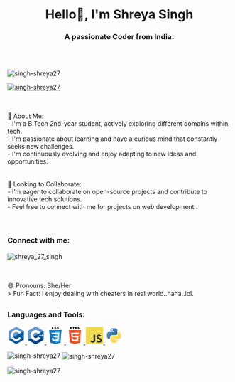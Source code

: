 <h1 align="center">Hello👋, I'm Shreya Singh</h1>
<h3 align="center">A passionate Coder from India.</h3>
<br>
<br>
<p align="left"> <img src="https://komarev.com/ghpvc/?username=singh-shreya27&label=Profile%20views&color=0e75b6&style=flat" alt="singh-shreya27" /> </p>

<p align="left"> <a href="https://github.com/ryo-ma/github-profile-trophy"><img src="https://github-profile-trophy.vercel.app/?username=singh-shreya27" alt="singh-shreya27" /></a> </p>
  <br>
  <br>
🌱 About Me:<br>
- I'm a B.Tech 2nd-year student, actively exploring different domains within tech.<br>
- I'm passionate about learning and have a curious mind that constantly seeks new challenges.<br>
- I'm continuously evolving and enjoy adapting to new ideas and opportunities.<br>
<br>
<br>
💬 Looking to Collaborate:<br>
- I’m eager to collaborate on open-source projects and contribute to innovative tech solutions.<br>
- Feel free to connect with me for projects on web development .<br>

<br>
<br>
<h3 align="left">Connect with me:</h3>
<p align="left">
<a target="blank"><img align="center" src="https://raw.githubusercontent.com/rahuldkjain/github-profile-readme-generator/master/src/images/icons/Social/leet-code.svg" alt="shreya_27_singh" height="30" width="40" /></a>
</p>
<br>
<br>
😄 Pronouns: She/Her  <br>
⚡ Fun Fact: I enjoy dealing with cheaters in real world..haha..lol.<br>

<h3 align="left">Languages and Tools:</h3>
<p align="left"> <a href="https://www.cprogramming.com/" target="_blank" rel="noreferrer"> <img src="https://raw.githubusercontent.com/devicons/devicon/master/icons/c/c-original.svg" alt="c" width="40" height="40"/> </a> <a href="https://www.w3schools.com/cpp/" target="_blank" rel="noreferrer"> <img src="https://raw.githubusercontent.com/devicons/devicon/master/icons/cplusplus/cplusplus-original.svg" alt="cplusplus" width="40" height="40"/> </a> <a href="https://www.w3schools.com/css/" target="_blank" rel="noreferrer"> <img src="https://raw.githubusercontent.com/devicons/devicon/master/icons/css3/css3-original-wordmark.svg" alt="css3" width="40" height="40"/> </a> <a href="https://www.w3.org/html/" target="_blank" rel="noreferrer"> <img src="https://raw.githubusercontent.com/devicons/devicon/master/icons/html5/html5-original-wordmark.svg" alt="html5" width="40" height="40"/> </a> <a href="https://developer.mozilla.org/en-US/docs/Web/JavaScript" target="_blank" rel="noreferrer"> <img src="https://raw.githubusercontent.com/devicons/devicon/master/icons/javascript/javascript-original.svg" alt="javascript" width="40" height="40"/> </a> <a href="https://www.python.org" target="_blank" rel="noreferrer"> <img src="https://raw.githubusercontent.com/devicons/devicon/master/icons/python/python-original.svg" alt="python" width="40" height="40"/> </a> </p>

<p><img align="left" src="https://github-readme-stats.vercel.app/api/top-langs?username=singh-shreya27&show_icons=true&locale=en&layout=compact" alt="singh-shreya27" /></p>
<p>&nbsp;<img align="center" src="https://github-readme-stats.vercel.app/api?username=singh-shreya27&show_icons=true&locale=en" alt="singh-shreya27" /></p>
<p><img align="center" src="https://github-readme-streak-stats.herokuapp.com/?user=singh-shreya27&" alt="singh-shreya27" /></p>
